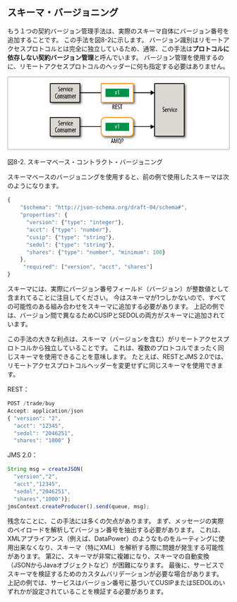 ## スキーマ・バージョニング

もう１つの契約バージョン管理手法は、実際のスキーマ自体にバージョン番号を追加することです。
この手法を図8-2に示します。
バージョン識別はリモートアクセスプロトコルとは完全に独立しているため、通常、この手法は**プロトコルに依存しない契約バージョン管理**と呼んでいます。
バージョン管理を使用するのに、リモートアクセスプロトコルのヘッダーに何も指定する必要はありません。

![スキーマベース・コントラクト・バージョニング](img/8-2.png)

図8-2. スキーマベース・コントラクト・バージョニング

スキーマベースのバージョニングを使用すると、前の例で使用したスキーマは次のようになります。

```javascript
{
    "$schema": "http://json-schema.org/draft-04/schema#",
    "properties": {
      "version": {"type": "integer"},
      "acct": {"type": "number"},
      "cusip": {"type": "string"},
      "sedol": {"type": "string"},
      "shares": {"type": "number", "minimum": 100}
    },
     "required": ["version", "acct", "shares"]
}
```

スキーマには、実際にバージョン番号フィールド（バージョン）が整数値として含まれてることに注目してください。
今はスキーマが1つしかないので、すべての可能性のある組み合わせをスキーマに追加する必要があります。
上記の例では、バージョン間で異なるためCUSIPとSEDOLの両方がスキーマに追加されています。

この手法の大きな利点は、スキーマ（バージョンを含む）がリモートアクセスプロトコルから独立していることです。
これは、複数のプロトコルでまったく同じスキーマを使用できることを意味します。
たとえば、RESTとJMS 2.0では、リモートアクセスプロトコルヘッダーを変更せずに同じスキーマを使用できます。

REST：
```javascript
POST /trade/buy
Accept: application/json
{ "version": "2",
  "acct": "12345",
  "sedol": "2046251",
  "shares": "1000" }
```

JMS 2.0：
```javascript
String msg = createJSON(
  "version","2",
  "acct","12345",
  "sedol","2046251",
  "shares","1000")};
jmsContext.createProducer().send(queue, msg);   
```

残念なことに、この手法には多くの欠点があります。
まず、メッセージの実際のペイロードを解析してバージョン番号を抽出する必要があります。
これは、XMLアプライアンス（例えば、DataPower）のようなものをルーティングに使用出来なくなり、スキーマ（特にXML）を解析する際に問題が発生する可能性があります。
第2に、スキーマが非常に複雑になり、スキーマの自動変換（JSONからJavaオブジェクトなど）が困難になります。
最後に、サービスでスキーマを検証するためのカスタムバリデーションが必要な場合があります。
上記の例では、サービスはバージョン番号に基づいてCUSIPまたはSEDOLのいずれかが設定されていることを検証する必要があります。
